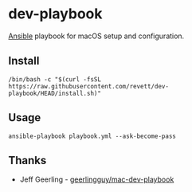 # dev-playbook

[Ansible](https://github.com/ansible/ansible) playbook for macOS setup and
configuration.

## Install

```
/bin/bash -c "$(curl -fsSL https://raw.githubusercontent.com/revett/dev-playbook/HEAD/install.sh)"
```

## Usage

```
ansible-playbook playbook.yml --ask-become-pass
```

## Thanks

- Jeff Geerling -
  [geerlingguy/mac-dev-playbook](https://github.com/geerlingguy/mac-dev-playbook)
